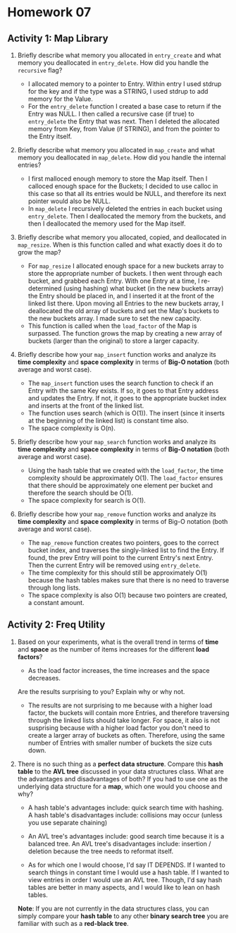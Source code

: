 # Homework 07

## Activity 1: Map Library

1. Briefly describe what memory you allocated in `entry_create` and what memory
   you deallocated in `entry_delete`. How did you handle the `recursive` flag?
	- I allocated memory to a pointer to Entry. Within entry I used stdrup for the key and if the type was a STRING, I used stdrup to add memory for the Value.
	- For the `entry_delete` function I created a base case to return if the Entry was NULL. I then called a recursive case (if true) to `entry_delete` the Entry that was next. Then I deleted the allocated memory from Key, from Value (if STRING), and from the pointer to the Entry itself.

2. Briefly describe what memory you allocated in `map_create` and what memory
   you deallocated in `map_delete`. How did you handle the internal entries?
	- I first malloced enough memory to store the Map itself. Then I calloced enough space for the Buckets; I decided to use calloc in this case so that all its entries would be NULL, and therefore its next pointer would also be NULL.
	- In `map_delete` I recursively deleted the entries in each bucket using `entry_delete`. Then I deallocated the memory from the buckets, and then I deallocated the memory used for the Map itself.

3. Briefly describe what memory you allocated, copied, and deallocated in
   `map_resize`. When is this function called and what exactly does it do to
   grow the map?
	- For `map_resize` I allocated enough space for a new buckets array to store the appropriate number of buckets. I then went through each bucket, and grabbed each Entry. With one Entry at a time, I re-determined (using hashing) what bucket (in the new buckets array) the Entry should be placed in, and I inserted it at the front of the linked list there. Upon moving all Entries to the new buckets array, I deallocated the old array of buckets and set the Map's buckets to the new buckets array. I made sure to set the new capacity.
	- This function is called when the `load_factor` of the Map is surpassed. The function grows the map by creating a new array of buckets (larger than the original) to store a larger capacity.

4. Briefly describe how your `map_insert` function works and analyze its **time
   complexity** and **space complexity** in terms of **Big-O notation** (both
   average and worst case).
	- The `map_insert` function uses the search function to check if an Entry with the same Key exists. If so, it goes to that Entry address and updates the Entry. If not, it goes to the appropriate bucket index and inserts at the front of the linked list.
	- The function uses search (which is O(1)). The insert (since it inserts at the beginning of the linked list) is constant time also.
	- The space complexity is O(n).

5. Briefly describe how your `map_search` function works and analyze its **time
   complexity** and **space complexity** in terms of **Big-O notation** (both
   average and worst case).
	- Using the hash table that we created with the `load_factor`, the time complexity should be approximately O(1). The `load_factor` ensures that there should be approximately one element per bucket and therefore the search should be O(1).
	- The space complexity for search is O(1).

6. Briefly describe how your `map_remove` function works and analyze its **time
   complexity** and **space complexity** in terms of Big-O notation (both
   average and worst case).
	- The `map_remove` function creates two pointers, goes to the correct bucket index, and traverses the singly-linked list to find the Entry. If found, the prev Entry will point to the current Entry's next Entry. Then the current Entry will be removed using `entry_delete`.
	- The time complexity for this should still be approximately O(1) because the hash tables makes sure that there is no need to traverse through long lists.
	- The space complexity is also O(1) because two pointers are created, a constant amount.
   
## Activity 2: Freq Utility

1. Based on your experiments, what is the overall trend in terms of **time**
   and **space** as the number of items increases for the different **load
   factors**?
	- As the load factor increases, the time increases and the space decreases.

    Are the results surprising to you? Explain why or why not.
	- The results are not surprising to me because with a higher load factor, the buckets will contain more Entries, and therefore traversing through the linked lists should take longer. For space, it also is not susprising because with a higher load factor you don't need to create a larger array of buckets as often. Therefore, using the same number of Entries with  smaller number of buckets the size cuts down.
    
2. There is no such thing as a **perfect data structure**. Compare this **hash
   table** to the **AVL tree** discussed in your data structures class. What
   are the advantages and disadvantages of both? If you had to use one as the
   underlying data structure for a **map**, which one would you choose and why?
	- A hash table's advantages include: quick search time with hashing. A hash table's disadvantages include: collisions may occur (unless you use separate chaining)
	- An AVL tree's advantages include: good search time because it is a balanced tree. An AVL tree's disadvantages include: insertion / deletion because the tree needs to reformat itself.

	- As for which one I would choose, I'd say IT DEPENDS. If I wanted to search things in constant time I would use a hash table. If I wanted to view entries in order I would use an AVL tree. Though, I'd say hash tables are better in many aspects, and I would like to lean on hash tables.

    **Note**: If you are not currently in the data structures class, you can
    simply compare your **hash table** to any other **binary search tree** you
    are familiar with such as a **red-black tree**.
